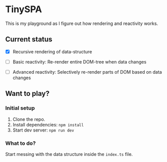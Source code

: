 # TinySPA

This is my playground as I figure out how rendering and reactivity works.

## Current status

* [x] Recursive rendering of data-structure
* [ ] Basic reactivity: Re-render entire DOM-tree when data changes
* [ ] Advanced reactivity: Selectively re-render parts of DOM based on data changes


## Want to play?

### Initial setup

1. Clone the repo.
1. Install dependencies: `npm install`
1. Start dev server: `npm run dev`


### What to do?

Start messing with the data structure inside the `index.ts` file.

